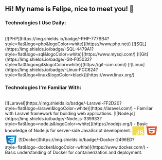 ## Hi! My name is Felipe, nice to meet you! 👋

### Technologies I Use Daily:
<div style="display: inline_block"><br>
 [![PHP](https://img.shields.io/badge/-PHP-777BB4?style=flat&logo=php&logoColor=white)](https://www.php.net/)
 [![SQL](https://img.shields.io/badge/-SQL-4479A1?style=flat&logo=sql&logoColor=white)](https://www.mysql.com/)
 [![Git](https://img.shields.io/badge/-Git-F05032?style=flat&logo=git&logoColor=white)](https://git-scm.com/)
 [![Linux](https://img.shields.io/badge/-Linux-FCC624?style=flat&logo=linux&logoColor=black)](https://www.linux.org/)
</div>

### Technologies I'm Familiar With:
<div style="display: inline_block"><br>
[![Laravel](https://img.shields.io/badge/-Laravel-FF2D20?style=flat&logo=laravel&logoColor=white)](https://laravel.com/) - Familiar with Laravel framework for building web applications.
[![Node.js](https://img.shields.io/badge/-Node.js-339933?style=flat&logo=node.js&logoColor=white)](https://nodejs.org/) - Basic knowledge of Node.js for server-side JavaScript development.
 <img align="center" alt="JavaScript" height="30" width="40" src="https://raw.githubusercontent.com/devicons/devicon/master/icons/javascript/javascript-plain.svg">
 <img align="center" alt="HTML" height="30" width="40" src="https://raw.githubusercontent.com/devicons/devicon/master/icons/html5/html5-original.svg">
 <img align="center" alt="CSS" height="30" width="40" src="https://raw.githubusercontent.com/devicons/devicon/master/icons/css3/css3-original.svg">
[![Docker](https://img.shields.io/badge/-Docker-2496ED?style=flat&logo=docker&logoColor=white)](https://www.docker.com/) - Basic understanding of Docker for containerization and deployment.
</div>
 

